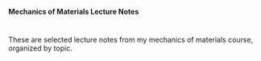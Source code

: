 **Mechanics of Materials Lecture Notes**
#

These are selected lecture notes from my mechanics of materials course, organized by topic.
